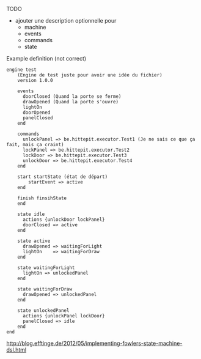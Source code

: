 TODO

+ ajouter une description optionnelle pour
	- machine
	- events
	- commands
	- state

Example definition (not correct)

    engine test
    	(Engine de test juste pour avoir une idée du fichier)
    	version 1.0.0

        events
          doorClosed (Quand la porte se ferme)
          drawOpened (Quand la porte s'ouvre)
          lightOn   
          doorOpened
          panelClosed
        end

        commands
          unlockPanel => be.hittepit.executor.Test1 (Je ne sais ce que ça fait, mais ça craint)
          lockPanel => be.hittepit.executor.Test2
          lockDoor => be.hittepit.executor.Test3
          unlockDoor => be.hittepit.executor.Test4
        end

    	start startState (état de départ)
	    	startEvent => active
	    end
	
    	finish finsihState
	    end
	
        state idle
          actions {unlockDoor lockPanel}
          doorClosed => active
        end

        state active
          drawOpened => waitingForLight
          lightOn    => waitingForDraw
        end

        state waitingForLight
          lightOn => unlockedPanel
        end

        state waitingForDraw
          drawOpened => unlockedPanel
        end

        state unlockedPanel
          actions {unlockPanel lockDoor}
          panelClosed => idle
        end
    end

http://blog.efftinge.de/2012/05/implementing-fowlers-state-machine-dsl.html
